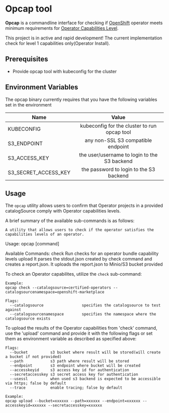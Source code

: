 # Opcap tool

**Opcap** is a commandline interface for checking if
[OpenShift](https://www.openshift.com/) operator meets minimum
requirements for [Operator Capabilities Level](https://sdk.operatorframework.io/docs/overview/operator-capabilities/).

This project is in active and rapid development! The current implementation check for level 1 capabilities only(Operator Install).

## Prerequisites

- Provide opcap tool with kubeconfig for the cluster

## Environment Variables

The opcap binary currently requires that you have the following variables set in the environment

| Name                 |                    Value                      | 
|----------------------|:---------------------------------------------:|
| KUBECONFIG		       |	kubeconfig for the cluster to run opcap tool |
| S3_ENDPOINT          |  any non-SSL S3 compatible endpoint           |
| S3_ACCESS_KEY        |  the user/username to login to the S3 backend |
| S3_SECRET_ACCESS_KEY |  the password to login to the S3 backend      |

## Usage

The `opcap` utility allows users to confirm that Operator projects in a provided catalogSource
comply with Operator capabilities levels.

A brief summary of the available sub-commands is as follows:

```text
A utility that allows users to check if the operator satisfies the capabilities levels of an operator.
```

Usage:
  opcap [command]

Available Commands:
  check        Run checks for an operator bundle capability levels
  upload       It parses the stdout.json created by check command and creates a report.json. It uploads the report.json to Minio/S3 bucket provided

To check an Operator capabilites, utilize the `check` sub-command:

```text
Example:
opcap check --catalogsource=certified-operators --catalogsourcenamespace=openshift-marketplace
```


```
Flags:
  --catalogsource                 specifies the catalogsource to test against
  --catalogsourcenamespace        specifies the namespace where the catalogsource exists
```

To upload the results of the Operator capabilities from 'check' command, use the 'upload' command and provide it with the following flags or set them as environment variable as described as specified above:

```
Flags:
  --bucket          s3 bucket where result will be stored(will create a bucket if not provided)
  --path            s3 path where result will be stored
  --endpoint        s3 endpoint where bucket will be created
  --accesskeyid     s3 access key id for authentication
  --secretaccesskey s3 secret access key for authentication
  --usessl          when used s3 backend is expected to be accessible via https; false by default
  --trace           enable tracing; false by default
```

```text
Example:
opcap upload --bucket=xxxxxx --path=xxxxxx --endpoint=xxxxxx --accesskeyid=xxxxxx --secretaccesskey=xxxxxx
```